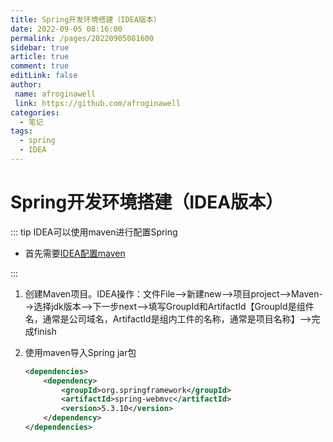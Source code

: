 ```yaml
---
title: Spring开发环境搭建（IDEA版本）
date: 2022-09-05 08:16:00
permalink: /pages/20220905081600
sidebar: true
article: true
comment: true
editLink: false
author:
 name: afroginawell
 link: https://github.com/afroginawell
categories:
  - 笔记
tags:
  - spring
  - IDEA
---
```

# Spring开发环境搭建（IDEA版本）

::: tip IDEA可以使用maven进行配置Spring

- 首先需要[IDEA配置maven](/pages/20220905185600)

:::

1. 创建Maven项目。IDEA操作：文件File-->新建new-->项目project-->Maven-->选择jdk版本-->下一步next-->填写GroupId和ArtifactId【GroupId是组件名，通常是公司域名，ArtifactId是组内工件的名称，通常是项目名称】-->完成finish

4. 使用maven导入Spring jar包

   ```xml
   <dependencies>
       <dependency>
           <groupId>org.springframework</groupId>
           <artifactId>spring-webmvc</artifactId>
           <version>5.3.10</version>
       </dependency>
   </dependencies>
   ```
